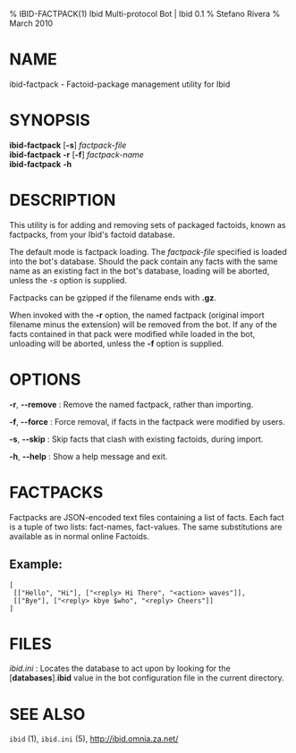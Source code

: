 % IBID-FACTPACK(1) Ibid Multi-protocol Bot | Ibid 0.1
% Stefano Rivera
% March 2010

# NAME

ibid-factpack - Factoid-package management utility for Ibid

# SYNOPSIS

**ibid-factpack** [**-s**] *factpack-file*  
**ibid-factpack** **-r** [**-f**] *factpack-name*  
**ibid-factpack** **-h**

# DESCRIPTION

This utility is for adding and removing sets of packaged factoids, known as
factpacks, from your Ibid's factoid database.

The default mode is factpack loading.
The *factpack-file* specified is loaded into the bot's database.
Should the pack contain any facts with the same name as an existing fact in the
bot's database, loading will be aborted, unless the *-s* option is supplied.

Factpacks can be gzipped if the filename ends with **.gz**.

When invoked with the **-r** option, the named factpack (original import
filename minus the extension) will be removed from the bot.
If any of the facts contained in that pack were modified while loaded in the
bot, unloading will be aborted, unless the **-f** option is supplied.

# OPTIONS

**-r**, **-\-remove**
:	Remove the named factpack, rather than importing.

**-f**, **-\-force**
:	Force removal, if facts in the factpack were modified by users.

**-s**, **-\-skip**
:	Skip facts that clash with existing factoids, during import.

**-h**, **-\-help**
:	Show a help message and exit.

# FACTPACKS

Factpacks are JSON-encoded text files containing a list of facts.
Each fact is a tuple of two lists: fact-names, fact-values.
The same substitutions are available as in normal online Factoids.

## Example:

	[
	 [["Hello", "Hi"], ["<reply> Hi There", "<action> waves"]],
	 [["Bye"], ["<reply> kbye $who", "<reply> Cheers"]]
	]

# FILES

*ibid.ini*
:	Locates the database to act upon by looking for the
	[**databases**].**ibid** value in the bot configuration file in the current
	directory.

# SEE ALSO

`ibid` (1),
`ibid.ini` (5),
http://ibid.omnia.za.net/
